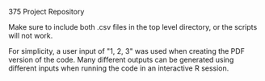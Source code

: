 375 Project Repository

Make sure to include both .csv files in the top level directory, or the scripts will not work.

For simplicity, a user input of "1, 2, 3" was used when creating the PDF version of the code.
Many different outputs can be generated using different inputs when running the code in an
interactive R session.
